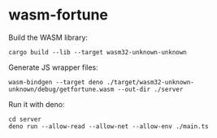 ﻿# wasm-fortune

Build the WASM library:

`cargo build --lib --target wasm32-unknown-unknown`

Generate JS wrapper files:

`wasm-bindgen --target deno ./target/wasm32-unknown-unknown/debug/getfortune.wasm --out-dir ./server`

Run it with deno:

```
cd server
deno run --allow-read --allow-net --allow-env ./main.ts
```

